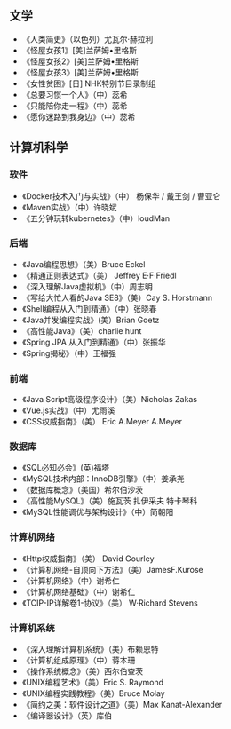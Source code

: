 ## 文学

- 《人类简史》（以色列）尤瓦尔·赫拉利
- 《怪屋女孩1》[美]兰萨姆•里格斯 
- 《怪屋女孩2》[美]兰萨姆•里格斯 
- 《怪屋女孩3》[美]兰萨姆•里格斯 
- 《女性贫困》[日] NHK特别节目录制组  
- 《总要习惯一个人》（中）蕊希
- 《只能陪你走一程》（中）蕊希
- 《愿你迷路到我身边》（中）蕊希

## 计算机科学

### 软件

- 《Docker技术入门与实战》（中） 杨保华 / 戴王剑 / 曹亚仑
- 《Maven实战》（中）许晓斌
- 《五分钟玩转kubernetes》（中）loudMan

### 后端

- 《Java编程思想》（美）Bruce Eckel
- 《精通正则表达式》（美） Jeffrey E·F·Friedl
- 《深入理解Java虚拟机》（中）周志明
- 《写给大忙人看的Java SE8》（美）Cay S. Horstmann 
- 《Shell编程从入门到精通》（中）张晓春
- 《Java并发编程实战》(美）Brian Goetz
- 《高性能Java》（美）charlie hunt
- 《Spring JPA 从入门到精通》（中）张振华
- 《Spring揭秘》（中）王福强　

### 前端

- 《Java Script高级程序设计》（美）Nicholas Zakas 
- 《Vue.js实战》（中）尤雨溪
- 《CSS权威指南》（美） Eric A.Meyer A.Meyer

### 数据库

- 《SQL必知必会》(英)福塔
- 《MySQL技术内部：InnoDB引擎》（中）姜承尧
- 《数据库概念》（美国）希尔伯沙茨
- 《高性能MySQL》（美）施瓦茨 扎伊采夫 特卡琴科
- 《MySQL性能调优与架构设计》（中）简朝阳

### 计算机网络

- 《Http权威指南》（美） David Gourley
- 《计算机网络-自顶向下方法》（美）JamesF.Kurose
- 《计算机网络》（中）谢希仁
- 《计算机网络基础》（中）谢希仁
- 《TCIP-IP详解卷1-协议》（美） W·Richard Stevens

### 计算机系统

- 《深入理解计算机系统》（美）布赖恩特
- 《计算机组成原理》（中）蒋本珊
- 《操作系统概念》（美）西尔伯查茨
- 《UNIX编程艺术》（美）Eric S. Raymond
- 《UNIX编程实践教程》（美）Bruce Molay
- 《简约之美：软件设计之道》（美）Max Kanat-Alexander
- 《编译器设计》（英）库伯 